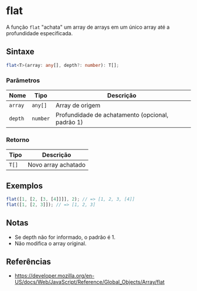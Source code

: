 # flat

A função `flat` "achata" um array de arrays em um único array até a profundidade especificada.

## Sintaxe

```typescript
flat<T>(array: any[], depth?: number): T[];
```

### Parâmetros

| Nome     | Tipo        | Descrição                                    |
|----------|-------------|-----------------------------------------------|
| `array`  | `any[]`     | Array de origem                              |
| `depth`  | `number`    | Profundidade de achatamento (opcional, padrão 1) |

### Retorno

| Tipo    | Descrição              |
|---------|------------------------|
| `T[]`   | Novo array achatado    |

## Exemplos

```typescript
flat([1, [2, [3, [4]]]], 2); // => [1, 2, 3, [4]]
flat([1, [2, 3]]); // => [1, 2, 3]
```

## Notas

* Se depth não for informado, o padrão é 1.
* Não modifica o array original.

## Referências

* https://developer.mozilla.org/en-US/docs/Web/JavaScript/Reference/Global_Objects/Array/flat